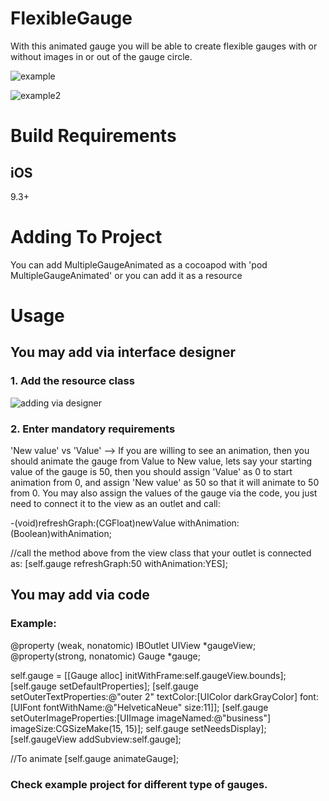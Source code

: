 # FlexibleGauge

With this animated gauge you will be able to create flexible gauges with or without images in or out of the gauge circle.


![example](https://s8.postimg.org/yowsqjqbp/ezgif.com-video-to-gif.gif)


![example2](https://s8.postimg.org/dynynn4kl/Screen_Shot_2017-11-23_at_08.55.33.png)

# Build Requirements

## iOS

9.3+

# Adding To Project

You can add MultipleGaugeAnimated as a cocoapod with 'pod MultipleGaugeAnimated' or you can add it as a resource

# Usage

##  You may add via interface designer

### 1. Add the resource class

![adding via designer](https://s8.postimg.org/yjjup8rcl/ezgif.com-crop.gif)

### 2. Enter mandatory requirements

'New value' vs 'Value' --> If you are willing to see an animation, then you should animate the gauge from Value to New value, lets say  your starting value of the gauge is 50, then you should assign 'Value' as 0 to start animation from 0, and assign 'New value' as 50 so that it will animate to 50 from 0.
You may also assign the values of the gauge via the code, you just need to connect it to the view as an outlet and call:

-(void)refreshGraph:(CGFloat)newValue withAnimation:(Boolean)withAnimation;

//call the method above from the view class that your outlet is connected as:
[self.gauge refreshGraph:50 withAnimation:YES];

## You may add via code

### Example:

@property (weak, nonatomic) IBOutlet UIView *gaugeView;
@property(strong, nonatomic) Gauge *gauge;

self.gauge = [[Gauge alloc] initWithFrame:self.gaugeView.bounds];
[self.gauge setDefaultProperties];
[self.gauge setOuterTextProperties:@"outer 2" textColor:[UIColor darkGrayColor] font:[UIFont fontWithName:@"HelveticaNeue" size:11]];
[self.gauge setOuterImageProperties:[UIImage imageNamed:@"business"] imageSize:CGSizeMake(15, 15)];
self.gauge setNeedsDisplay];
[self.gaugeView addSubview:self.gauge];

//To animate
[self.gauge animateGauge];


### Check example project for different type of gauges.


